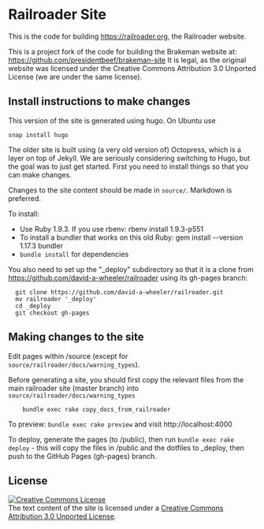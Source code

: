 # Railroader Site

This is the code for building <https://railroader.org>,
the Railroader website.

This is a project fork of the code for building the Brakeman website at:
<https://github.com/presidentbeef/brakeman-site>
It is legal, as the original website was licensed under the
Creative Commons Attribution 3.0 Unported License
(we are under the same license).

## Install instructions to make changes

This version of the site is generated using hugo. On Ubuntu use
~~~~
snap install hugo
~~~~

The older site is built using (a very old version of) Octopress, which is a layer on top of Jekyll.  We are seriously considering switching to Hugo, but the goal was to just get started.  First you need to install things so that you can make changes.

Changes to the site content should be made in `source/`. Markdown is preferred.

To install:

* Use Ruby 1.9.3.  If you use rbenv: rbenv install 1.9.3-p551
* To install a bundler that works on this old Ruby: gem install --version 1.17.3 bundler
* `bundle install` for dependencies

You also need to set up the "\_deploy" subdirectory so that it is a
clone from https://github.com/david-a-wheeler/railroader using its
gh-pages branch:

~~~~
  git clone https://github.com/david-a-wheeler/railroader.git
  mv railroader '_deploy'
  cd _deploy
  git checkout gh-pages
~~~~

## Making changes to the site

Edit pages within /source
(except for `source/railroader/docs/warning_types`).

Before generating a site, you should first copy the
relevant files from the main railroader site (master branch)
into `source/railroader/docs/warning_types`

~~~~
    bundle exec rake copy_docs_from_railroader
~~~~

To preview: `bundle exec rake preview` and visit http://localhost:4000

To deploy, generate the pages (to /public),
then run `bundle exec rake deploy` -
this will copy the files in /public and the dotfiles
to \_deploy, then push to the GitHub Pages (gh-pages) branch.

## License

<a rel="license" href="http://creativecommons.org/licenses/by/3.0/"><img alt="Creative Commons License" style="border-width:0" src="http://i.creativecommons.org/l/by/3.0/88x31.png" /></a><br />The text content of the site is licensed under a <a rel="license" href="http://creativecommons.org/licenses/by/3.0/">Creative Commons Attribution 3.0 Unported License</a>.
